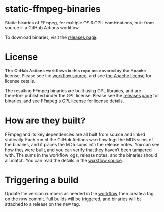 # static-ffmpeg-binaries

Static binaries of FFmpeg, for multiple OS &amp; CPU combinations, built from
source in a GitHub Actions workflow.

To download binaries, visit the [releases page][releases].


# License

The GitHub Actions workflows in this repo are covered by the Apache license.
Please see the [workflow source][source], and see [the Apache license][apache]
for license details.

The resulting FFmpeg binaries are built using GPL libraries, and are therefore
published under the GPL license.
Please see the [releases page][releases] for binaries, and see [FFmpeg's GPL
license][gpl] for license details.


# How are they built?

FFmpeg and its key dependencies are all built from source and linked statically.
Each run of the GitHub Actions workflow logs the MD5 sums of the binaries, and
it places the MD5 sums into the release notes.  You can see how they were built,
and you can verify that they haven't been tampered with.  The sums in the
workflow logs, release notes, and the binaries should all match.
You can read the details in the [workflow source][source].


# Triggering a build

Update the version numbers as needed in the [workflow][source], then create a
tag on the new commit.  Full builds will be triggered, and binaries will be
attached to a release on the new tag.


[releases]: https://github.com/joeyparrish/static-ffmpeg-binaries/releases
[source]: https://github.com/joeyparrish/static-ffmpeg-binaries/blob/main/.github/workflows/release.yaml
[apache]: https://github.com/joeyparrish/static-ffmpeg-binaries/blob/main/LICENSE
[gpl]: https://github.com/FFmpeg/FFmpeg/blob/master/COPYING.GPLv3
